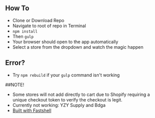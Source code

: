 ## How To

- Clone or Download Repo
- Navigate to root of repo in Terminal
- `npm install`
- Then `gulp`
- Your browser should open to the app automatically
- Select a store from the dropdown and watch the magic happen


## Error?
- Try `npm rebuild` if your `gulp` command isn't working

##NOTE!
- Some stores will not add directly to cart due to Shopify requiring a unique checkout token to verify the checkout is legit.
- Currently not working: YZY Supply and Bdga
- [Built with Fastshell](https://hosseinkarami.com/fastshell/)
